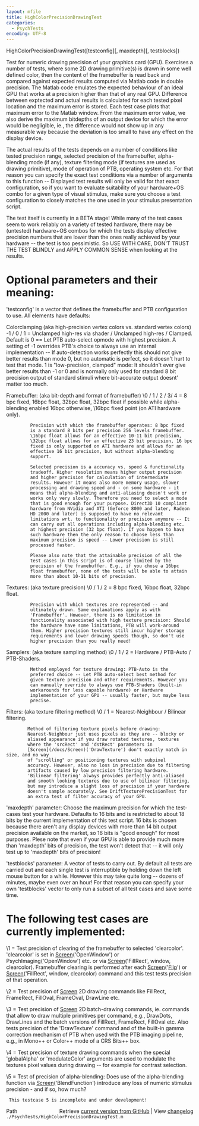 ```yaml
---
layout: mfile
title: HighColorPrecisionDrawingTest
categories:
  - PsychTests
encoding: UTF-8
---
```


HighColorPrecisionDrawingTest([testconfig][, maxdepth][, testblocks])

Test for numeric drawing precision of your graphics card (GPU). Exercises
a number of tests, where some 2D drawing primitive(s) is drawn in some
well defined color, then the content of the framebuffer is read back and
compared against expected results computed via Matlab code in double
precision. The Matlab code emulates the expected behaviour of an ideal
GPU that works at a precision higher than that of any real GPU.
Difference between exptected and actual results is calculated for each
tested pixel location and the maximum error is stored. Each test case
plots that maximum error to the Matlab window. From the maximum error
value, we also derive the maximum bitdepths of an output device for which
the error would be negligible, ie., the difference would not show up in
any measurable way because the deviation is too small to have any effect
on the display device.

The actual results of the tests depends on a number of conditions like
tested precision range, selected precision of the framebuffer,
alpha-blending mode (if any), texture filtering mode (if textures are
used as drawing primitive), mode of operation of PTB, operating system
etc. For that reason you can specify the exact test conditions via a
number of arguments to this function -- Displayed test results will only
be valid for that exact configuration, so if you want to evaluate
suitability of your hardware+OS combo for a given type of visual
stimulus, make sure you choose a test configuration to closely matches
the one used in your stimulus presentation script.

The test itself is currently in a BETA stage! While many of the test
cases seem to work reliably on a variety of tested hardware, there may be
(untested) hardware+OS combos for which the tests display effective
precision numbers that are lower than the ones really achieved by your
hardware -- the test is too pessimistic. So USE WITH CARE, DON'T TRUST
THE TEST BLINDLY and APPLY COMMON SENSE when looking at the results.

# Optional parameters and their meaning:

'testconfig' is a vector that defines the framebuffer and PTB
configuration to use. All elements have defaults:

Colorclamping (aka high-precision vertex colors vs. standard vertex colors)
\-1 / 0 / 1 = Unclamped high-res via shader / Unclamped high-res / Clamped.
             Default is 0 == Let PTB auto-select opmode with highest
             precision. A setting of -1 overrides PTB's choice to always
             use an internal implementation -- If auto-detection works
             perfectly this should not give better results than mode 0,
             but no automatic is perfect, so it doesn't hurt to test that
             mode. 1 is "low-precision, clamped" mode: It shouldn't ever
             give better results than -1 or 0 and is normally only used
             for standard 8 bit precision output of standard stimuli
             where bit-accurate output doesnt' matter too much.

Framebuffer: (aka bit-depth and format of framebuffer)
\0 / 1 / 2 / 3/ 4 = 8 bpc fixed, 16bpc float, 32bpc float, 32bpc float
             if possible while alpha-blending enabled 16bpc otherwise,
             \16bpc fixed point (on ATI hardware only).

             Precision with which the framebuffer operates: 8 bpc fixed
             is a standard 8 bits per precision 256 levels framebuffer.
             \16bpc float allows for an effective 10-11 bit precision,
             \32bpc float allows for an effective 23 bit precision, 16 bpc
             fixed is only supported on ATI hardware and allows for an
             effective 16 bit precision, but without alpha-blending
             support.

             Selected precision is a accuracy vs. speed & functionality
             tradeoff. Higher resolution means higher output precision
             and higher precision for calculation of intermediate
             results. However it means also more memory usage, slower
             processing and drawing speed and - on some hardware - it
             means that alpha-blending and anti-aliasing doesn't work or
             works only very slowly. Therefore you need to select a mode
             that is good enough for your purpose. Direct3D 10 compliant
             hardware from NVidia and ATI (Geforce 8000 and later, Radeon
             HD 2000 and later) is supposed to have no relevant
             limitations wrt. to functionality or precision anymore -- It
             can carry out all operations including alpha-blending etc.
             at highest precision (32 bpc float). If you happen to have
             such hardware then the only reason to choose less than
             maximum precision is speed -- Lower precision is still
             processed faster.

             Please also note that the attainable precision of all the
             test cases in this script is of course limited by the
             precision of the framebuffer. E.g., if you chose a 16bpc
             float framebuffer, none of the tests will be able to attain
             more than about 10-11 bits of precision.


Textures: (aka texture precision)
\0 / 1 / 2 = 8 bpc fixed, 16bpc float, 32bpc float.

             Precision with which textures are represented -- and
             ultimately drawn. Same explanations apply as with
             'Framebuffer'. However, there is no limitation in
             functionality associated with high texture precision: Should
             the hardware have some limitations, PTB will work-around
             them. Higher precision textures still incur higher storage
             requirements and lower drawing speeds though, so don't use
             higher precision than you really need!

Samplers: (aka texture sampling method)
\0 / 1 / 2 = Hardware / PTB-Auto / PTB-Shaders.

             Method employed for texture drawing: PTB-Auto is the
             preferred choice -- Let PTB auto-select best method for
             given texture precision and other requirements. However you
             can manually override to always use PTB-Shaders (built-in
             workarounds for less capable hardware) or Hardware
             implementation of your GPU -- usually faster, but maybe less
             precise.

Filters: (aka texture filtering method)
\0 / 1     = Nearest-Neighbour / Bilinear filtering.

            Method of filtering texture pixels before drawing:
            Nearest-Neighbour just uses pixels as they are -- blocky or
            aliased appearance if you draw rotated textures, textures
            where the 'srcRect' and 'dstRect' parameters in
            [Screen](/docs/Screen)('DrawTexture') don't exactly match in size, and no way
            of "scrolling" or positioning textures with subpixel
            accuracy. However, also no loss in precision due to filtering
            artifacts caused by low precision filtering hardware.
            'Bilinear filtering' always provides perfectly anti-aliased
            and smooth looking textures due to use of bilinear filtering,
            but may introduce a slight loss of precision if your hardware
            doesn't sample accurately. See DriftTexturePrecisionTest for
            an extra test of filter accuracy of your GPU.


'maxdepth' parameter: Choose the maximum precision for which the
test-cases test your hardware. Defaults to 16 bits and is restricted to
about 18 bits by the current implementation of this test script. 16 bits
is chosen because there aren't any display devices with more than 14 bit
output precision available on the market, so 16 bits is "good enough" for
most purposes. Plese note that even if your GPU is able to provide much
more than 'maxdepth' bits of precision, the test won't detect that -- it
will only test up to 'maxdepth' bits of precision!


'testblocks' parameter: A vector of tests to carry out. By default all
tests are carried out and each single test is interruptible by holding
down the left mouse button for a while. However this may take quite long
\-- dozens of minutes, maybe even over an hour! For that reason you can
specify your own 'testblocks' vector to only run a subset of all test
cases and save some time.

# The following test cases are currently implemented:

\1  = Test precision of clearing of the framebuffer to selected
     'clearcolor'. 'clearcolor' is set in [Screen](/docs/Screen)('OpenWindow') or
     PsychImaging('OpenWindow') etc. or via [Screen](/docs/Screen)('FillRect', window,
     clearcolor). Framebuffer clearing is performed after each
     [Screen](/docs/Screen)('[Flip](/docs/Flip)') or [Screen](/docs/Screen)('FillRect', window, clearcolor) command and
     this test tests precision of that operation.

\2  = Test precision of [Screen](/docs/Screen) 2D drawing commands like FillRect,
     FrameRect, FillOval, FrameOval, DrawLine etc.

\3  = Test precision of [Screen](/docs/Screen) 2D batch-drawing commands, ie. commands
     that allow to draw multiple primitives per command, e.g., DrawDots,
     DrawLines and the batch versions of FillRect, FrameRect, FillOval
     etc.
     Also tests precision of the 'DrawTexture' command and of the
     built-in gamma correction mechanism of PTB when used with the PTB
     imaging pipeline, e.g., in Mono++ or Color++ mode of a CRS Bits++
     box.

\4  = Test precision of texture drawing commands when the special
     'globalAlpha' or 'modulateColor' arguments are used to modulate the
     textures pixel values during drawing -- for example for contrast
     selection.

\5  = Test of precision of alpha-blending: Does use of the alpha-blending
     function via [Screen](/docs/Screen)('BlendFunction') introduce any loss of numeric
     stimulus precision - and if so, how much?

     This testcase 5 is incomplete and under development!




<div class="code_header" style="text-align:right;">
  <span style="float:left;">Path&nbsp;&nbsp;</span> <span class="counter">Retrieve <a href=
  "https://raw.github.com/Psychtoolbox-3/Psychtoolbox-3/beta/./PsychTests/HighColorPrecisionDrawingTest.m">current version from GitHub</a> | View <a href=
  "https://github.com/Psychtoolbox-3/Psychtoolbox-3/commits/beta/./PsychTests/HighColorPrecisionDrawingTest.m">changelog</a></span>
</div>
<div class="code">
  <code>./PsychTests/HighColorPrecisionDrawingTest.m</code>
</div>
